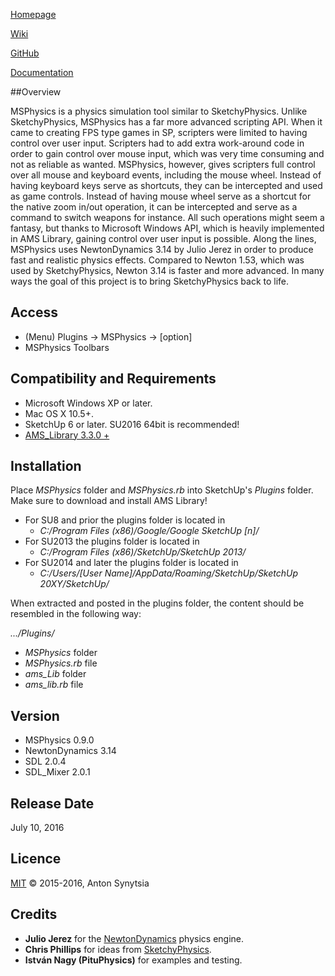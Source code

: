 [Homepage](http://sketchucation.com/forums/viewtopic.php?f=323&t=56852)

[Wiki](https://github.com/AntonSynytsia/MSPhysics/wiki)

[GitHub](https://github.com/AntonSynytsia/MSPhysics)

[Documentation](http://www.rubydoc.info/github/AntonSynytsia/MSPhysics/index)


##Overview

MSPhysics is a physics simulation tool similar to SketchyPhysics. Unlike
SketchyPhysics, MSPhysics has a far more advanced scripting API. When it came
to creating FPS type games in SP, scripters were limited to having control over
user input. Scripters had to add extra work-around code in order to gain control
over mouse input, which was very time consuming and not as reliable as wanted.
MSPhysics, however, gives scripters full control over all mouse and keyboard
events, including the mouse wheel. Instead of having keyboard keys serve as
shortcuts, they can be intercepted and used as game controls. Instead of
having mouse wheel serve as a shortcut for the native zoom in/out operation, it
can be intercepted and serve as a command to switch weapons for instance. All
such operations might seem a fantasy, but thanks to Microsoft Windows API, which
is heavily implemented in AMS Library, gaining control over user input is
possible. Along the lines, MSPhysics uses NewtonDynamics 3.14 by Julio Jerez in
order to produce fast and realistic physics effects. Compared to Newton 1.53,
which was used by SketchyPhysics, Newton 3.14 is faster and more advanced. In
many ways the goal of this project is to bring SketchyPhysics back to life.


## Access

* (Menu) Plugins → MSPhysics → [option]
* MSPhysics Toolbars


## Compatibility and Requirements

* Microsoft Windows XP or later.
* Mac OS X 10.5+.
* SketchUp 6 or later. SU2016 64bit is recommended!
* [AMS_Library 3.3.0 +](http://sketchucation.com/forums/viewtopic.php?f=323&t=55067#p499835)


## Installation

Place <i>MSPhysics</i> folder and <i>MSPhysics.rb</i> into SketchUp's _Plugins_
folder. Make sure to download and install AMS Library!

* For SU8 and prior the plugins folder is located in
    - <i>C:/Program Files (x86)/Google/Google SketchUp [n]/</i>
* For SU2013 the plugins folder is located in
    - <i>C:/Program Files (x86)/SketchUp/SketchUp 2013/</i>
* For SU2014 and later the plugins folder is located in
    - <i>C:/Users/[User Name]/AppData/Roaming/SketchUp/SketchUp 20XY/SketchUp/</i>
	
When extracted and posted in the plugins folder, the content should be resembled in the following way:

<i>.../Plugins/</i>
* <i>MSPhysics</i> folder
* <i>MSPhysics.rb</i> file
* <i>ams_Lib</i> folder
* <i>ams_lib.rb</i> file


## Version

* MSPhysics 0.9.0
* NewtonDynamics 3.14
* SDL 2.0.4
* SDL_Mixer 2.0.1


## Release Date

July 10, 2016


## Licence

[MIT](http://opensource.org/licenses/MIT) © 2015-2016, Anton Synytsia


## Credits

* **Julio Jerez** for the [NewtonDynamics](http://newtondynamics.com/forum/index.php) physics engine.
* **Chris Phillips** for ideas from [SketchyPhysics](https://code.google.com/p/sketchyphysics/).
* **István Nagy (PituPhysics)** for examples and testing.
